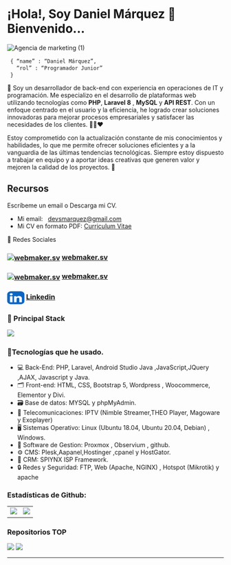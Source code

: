 # ¡Hola!, Soy Daniel Márquez 👋 Bienvenido...
![Agencia de marketing (1)](https://github.com/dmarquezsv/dmarquezsv/assets/94775277/5aebdd04-5af3-4874-8c27-a6b509747de1)


```shell
 { “name” : “Daniel Márquez”,
   “rol” : “Programador Junior”
 }
```

💬 Soy un desarrollador de back-end con experiencia en operaciones de IT y programación. Me especializo en el desarrollo de plataformas web utilizando tecnologías como <b>PHP</b>, <b>Laravel 8</b> , <b>MySQL</b> y <b>API REST</b>. Con un enfoque centrado en el usuario y la eficiencia, he logrado crear soluciones innovadoras para mejorar procesos empresariales y satisfacer las necesidades de los clientes. 👨‍💻❤️

Estoy comprometido con la actualización constante de mis conocimientos y habilidades, lo que me permite ofrecer soluciones eficientes y a la vanguardia de las últimas tendencias tecnológicas. Siempre estoy dispuesto a trabajar en equipo y a aportar ideas creativas que generen valor y mejoren la calidad de los proyectos. 💯

## Recursos
Escríbeme un email o Descarga mi CV.
- Mi email: <a style="margin-left: 8px;" href="mailto:devsmarquez@gmail.com">devsmarquez@gmail.com</a>
- Mi CV en formato PDF: <a style="text-align: center;" href="https://dmarquezsv.000webhostapp.com/document/cv_daniel_marquez.pdf">Curriculum Vitae</a>

📱 Redes Sociales<br>

### <a href="https://www.instagram.com/webmaker.sv" target="blank"><img align="center" src="https://raw.githubusercontent.com/rahuldkjain/github-profile-readme-generator/master/src/images/icons/Social/instagram.svg" alt="webmaker.sv" height="30" width="40" /></a>  <a href="https://www.instagram.com/webmaker.sv" target="_blank">webmaker.sv</a>

### <a href="https://www.facebook.com/webmaker.sv" target="blank"><img align="center" src="https://raw.githubusercontent.com/rahuldkjain/github-profile-readme-generator/master/src/images/icons/Social/facebook.svg" alt="webmaker.sv" height="30" width="40" /></a>  <a href="https://www.facebook.com/webmaker.sv" target="_blank">webmaker.sv</a>

### <a href="https://www.linkedin.com/in/dmarquezsv/" target="blank"><img align="center" src="https://github.com/tandpfun/skill-icons/blob/main/icons/LinkedIn.svg" alt="dmarquezsv" height="30" width="40" /></a>  <a href="https://www.linkedin.com/in/dmarquezsv/" target="_blank">Linkedin</a>


<h3>
  🚀 Principal Stack
</h3> 

<p>
  <a href="https://skillicons.dev">
    <img src="https://skillicons.dev/icons?i=php,laravel,java,androidstudio,linux,mysql,github" />
  </a>
</p>


<h3>
   🏅Tecnologías que he usado.
</h3>

- 💻 Back-End: PHP, Laravel, Android Studio Java ,JavaScript,JQuery ,AJAX, Javascript y Java.
- 🗂️ Front-end: HTML, CSS, Bootstrap 5, Wordpress , Woocommerce, Elementor y Divi.
- 🗃️ Base de datos: MYSQL y phpMyAdmin.
- 📡 Telecomunicaciones: IPTV (Nimble Streamer,THEO Player, Magoware y Exoplayer)
- 🖥️ Sistemas Operativo: Linux (Ubuntu 18.04, Ubuntu 20.04, Debian) , Windows.
- 💽 Software de Gestion: Proxmox , Observium , github.
- ⚙️ CMS: Plesk,Aapanel,Hostinger ,cpanel y HostGator.
- 💾 CRM: SPlYNX ISP Framework.
- 🔒 Redes y Seguridad: FTP, Web (Apache, NGINX) , Hotspot (Mikrotik) y apache

 ### Estadísticas de Github:

<table>
  <tr>
    <td valign="top"><img src="https://github-readme-stats.vercel.app/api/top-langs/?username=dmarquezsv&theme=radical&card_width=450em)](https://github.com/dmarquezsv/dmarquezsv/github-readme-stats"/></td>
    <td valign="top"><img height="180em" src="https://github-readme-stats.vercel.app/api?username=dmarquezsv&show_icons=true&hide_border=true&&count_private=true&include_all_commits=true&theme=radical&hide_stars=false" /></td>
  </tr>
</table>

### Repositorios TOP

[![](https://github-readme-stats.vercel.app/api/pin/?username=dmarquezsv&repo=recargo_automatico_splynx&bg_color=45,fc00ff,00dbde&title_color=fff&text_color=fff)](https://github.com/dmarquezsv/recargo_automatico_splynx)
[![](https://github-readme-stats.vercel.app/api/pin/?username=dmarquezsv&repo=crud-api-laravel&bg_color=45,fc00ff,00dbde&title_color=fff&text_color=fff)](https://github.com/dmarquezsv/crud-api-laravel)

---


<!---
developer-marquez/developer-marquez is a ✨ special ✨ repository because its `README.md` (this file) appears on your GitHub profile.
You can click the Preview link to take a look at your changes.
--->
